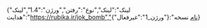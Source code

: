 {"لینک":"لینک","نوع":"رفتن","ورژن":"1.4","لینک هدایت":"https://rubika.ir/jok_bomb","نام نسخه":{"ورژن_1":"غیرفعال"}}